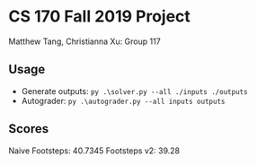 # CS 170 Fall 2019 Project

Matthew Tang, Christianna Xu: Group 117

## Usage 
* Generate outputs: `py .\solver.py --all ./inputs ./outputs`
* Autograder: `py .\autograder.py --all inputs outputs`

## Scores
Naive Footsteps: 40.7345
Footsteps v2: 39.28